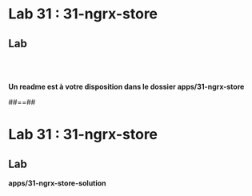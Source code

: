 <!-- .slide: class="exercice" -->
# Lab 31 : 31-ngrx-store
## Lab

<br><br>

<b>Un readme est à votre disposition dans le dossier apps/31-ngrx-store</b>

##==##

<!-- .slide: class="full-center exercice" -->
# Lab 31 : 31-ngrx-store
## Lab
__apps/31-ngrx-store-solution__
